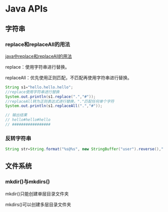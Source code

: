 # Java APIs

## 字符串

### replace和replaceAll的用法

[java中replace和replaceAll的用法](https://blog.csdn.net/quietbxj/article/details/108292819)

replace：使用字符串进行替换。

replaceAll：优先使用正则匹配，不匹配再使用字符串进行替换。

```java
String s1="hello.hello.hello";
//replace使用字符串进行替换
System.out.println(s1.replace(".","#"));
//replaceAll转为正则表达式进行替换，"."匹配任何单个字符
System.out.println(s1.replaceAll(".","#"));

// 输出结果
// hello#hello#hello
// #################
```

### 反转字符串

```java
String str=String.format("%s@%s", new StringBuffer("user").reverse()," here");
```

## 文件系统

### mkdir()与mkdirs()

mkdir()只能创建单层目录文件夹

mkdirs()可以创建多层目录文件夹
